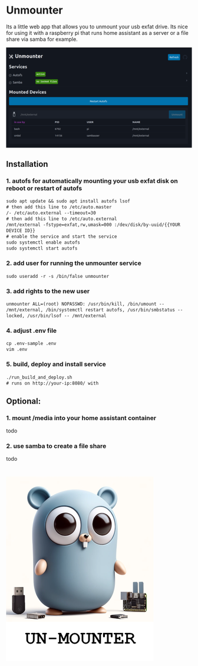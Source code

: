 # Unmounter

Its a little web app that allows you to unmount your usb exfat drive. Its nice for using it with a raspberry pi that runs home assistant as a server or a file share via samba for example.

![screenshot](img_screenshot.png)

## Installation
### 1. autofs for automatically mounting your usb exfat disk on reboot or restart of autofs
```
sudo apt update && sudo apt install autofs lsof
# then add this line to /etc/auto.master
/- /etc/auto.external --timeout=30
# then add this line to /etc/auto.external
/mnt/external -fstype=exfat,rw,umask=000 :/dev/disk/by-uuid/{{YOUR DEVICE ID}}
# enable the service and start the service
sudo systemctl enable autofs
sudo systemctl start autofs
```

### 2. add user for running the unmounter service
```
sudo useradd -r -s /bin/false unmounter
```

### 3. add rights to the new user
```
unmounter ALL=(root) NOPASSWD: /usr/bin/kill, /bin/umount -- /mnt/external, /bin/systemctl restart autofs, /usr/bin/smbstatus --locked, /usr/bin/lsof -- /mnt/external
```

### 4. adjust .env file
```
cp .env-sample .env
vim .env
```

### 5. build, deploy and install service
```
./run_build_and_deploy.sh
# runs on http://your-ip:8080/ with
```


## Optional:
### 1. mount /media into your home assistant container
todo
### 2. use samba to create a file share
todo

#

![gopher](img_logo.png)
